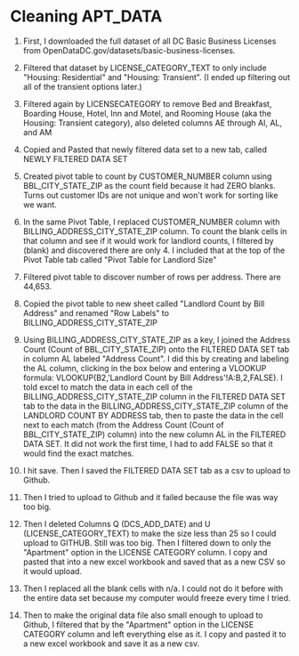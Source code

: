 # Cleaning APT_DATA 

1. First, I downloaded the full dataset of all DC Basic Business Licenses from OpenDataDC.gov/datasets/basic-business-licenses. 

2. Filtered that dataset by LICENSE_CATEGORY_TEXT to only include "Housing: Residential" and "Housing: Transient". (I ended up filtering out all of the transient options later.)

3. Filtered again by LICENSECATEGORY to remove Bed and Breakfast, Boarding House, Hotel, Inn and Motel, and Rooming House (aka the Housing: Transient category), also deleted columns AE through AI, AL, and AM 

4. Copied and Pasted that newly filtered data set to a new tab, called NEWLY FILTERED DATA SET

5. Created pivot table to count by CUSTOMER_NUMBER column using BBL_CITY_STATE_ZIP as the count field because it had ZERO blanks. Turns out customer IDs are not unique and won't work for sorting like we want. 

6. In the same Pivot Table, I replaced CUSTOMER_NUMBER column with BILLING_ADDRESS_CITY_STATE_ZIP column. To count the blank cells in that column and see if it would work for landlord counts, I filtered by (blank) and discovered there are only 4. I included that at the top of the Pivot Table tab called "Pivot Table for Landlord Size" 
7. Filtered pivot table to discover number of rows per address. There are 44,653. 

8. Copied the pivot table to new sheet called "Landlord Count by Bill Address" and renamed "Row Labels" to BILLING_ADDRESS_CITY_STATE_ZIP

9. Using BILLING_ADDRESS_CITY_STATE_ZIP as a key, I joined the Address Count (Count of BBL_CITY_STATE_ZIP) onto the FILTERED DATA SET tab in column AL labeled "Address Count". I did this by creating and labeling the AL column, clicking in  the box below and entering a VLOOKUP formula: VLOOKUP(B2,'Landlord Count by Bill Address'!A:B,2,FALSE). I told excel to match the data in each cell of the BILLING_ADDRESS_CITY_STATE_ZIP column in the FILTERED DATA SET tab to the data in the BILLING_ADDRESS_CITY_STATE_ZIP column of the LANDLORD COUNT BY ADDRESS tab, then to paste the data in the cell next to each match (from the  Address Count (Count of BBL_CITY_STATE_ZIP) column) into the new column AL in the FILTERED DATA SET. It did not work the first time, I had to add FALSE so that it would find the exact matches. 

10.	I hit save. Then I saved the FILTERED DATA SET tab as a csv to upload to Github.

11. Then I tried to upload to Github and it failed because the file was way too big. 

12. Then I deleted Columns Q (DCS_ADD_DATE) and U (LICENSE_CATEGORY_TEXT) to make the size less than 25 so I could upload to GITHUB. Still was too big. Then I filtered down to only the "Apartment" option in the LICENSE CATEGORY column. I copy and pasted that into a new excel workbook and saved that as a new CSV so it would upload. 

13. Then I replaced all the blank cells with n/a. I could not do it before with the entire data set because my computer would freeze every time I tried. 

14. Then to make the original data file also small enough to upload to Github, I filtered that by the "Apartment" option in the LICENSE CATEGORY column and left everything else as it. I copy and pasted it to a new excel workbook and save it as a new csv.
